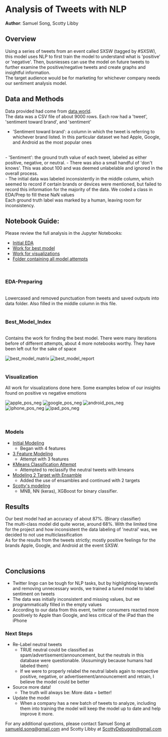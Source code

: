 # Analysis of Tweets with NLP

**Author**: Samuel Song, Scotty Libby
<br>


## Overview

Using a series of tweets from an event called SXSW (tagged by #SXSW), this model uses NLP to first train the model to understand what is 'positive' or 'negative'. Then, busniesses can use the model on future tweets to further examine the positive/negative tweets and create graphs and insightful information.
<br>
The target audience would be for marketing for whichever company needs our sentiment analysis model.



## Data and Methods
Data provided had come from [data.world](https://data.world/crowdflower/brands-and-product-emotions).
<br>
The data was a CSV file of about 9000 rows. Each row had a 'tweet', 'sentiment toward brand', and 'sentiment' 
<br>
- 'Sentiment toward brand': a column in which the tweet is referring to whichever brand listed. In this particular dataset we had Apple, Google, and Android as the most popular ones
<br>
- 'Sentiment': the ground truth value of each tweet, labeled as either positive, negative, or neutral.
    - There was also a small handful of 'don't knows'. This was about 100 and was deemed unlabelable and ignored in the overall process.
<br>
- The initial data was labeled inconsistently in the middle column, which seemed to record if certain brands or devices were mentioned, but failed to record this information for the majority of the data. We coded a class in EDA/Prep to fill these NaN values

<br>
Each ground truth label was marked by a human, leaving room for inconsistency.
<br>

## Notebook Guide:
Please review the full analysis in the Jupyter Notebooks: 
- [Initial EDA](./code/EDA-Preparing.ipynb)
- [Work for best model](./code/Best_Model_Index.ipynb)
- [Work for visualizations](./code/Visualization.ipynb)
- [Folder containing all model attempts](./code/models/)

<br>

### EDA-Preparing
<br>
Lowercased and removed punctuation from tweets and saved outputs into data folder. Also filled in the middle column in this file.
<br>
<br>

### Best_Model_Index
<br>
Contains the work for finding the best model. There were many iterations before of different attempts, about 4 more notebooks worthy. They have been left out for the sake of space
<br>

![best_model_matrix](./images/best_model_conf_mat.JPG)
![best_model_report](./images/best_model_classifi_report.JPG)
<br>
<br>

### Visualization
All work for visualizations done here. Some examples below of our insights found on positive vs negative emotions
<br>

![apple_pos_neg](./images/apple_pos_neg.jpg)
![google_pos_neg](./images/google_pos_neg.jpg)
![android_pos_neg](./images/android_pos_neg.jpg)
![iphone_pos_neg](./images/iphone_pos_neg.jpg)
![ipad_pos_neg](./images/ipad_pos_neg.jpg)
<br>
<br>
<br>

### Models
- [Initial Modeling](./code/models/1_Initial_Modeling_Notebook_Song.ipynb)
    - Began with 4 features
- [3 Feature Modeling](./code/models/3_Modeling_With_3_Targets.ipynb)
    - Attempt with 3 features
- [KMeans Classification Attempt](./code/models/2_Attemp_on_KMeans.ipynb)
    - Attempted to reclassify the neutral tweets with kmeans
- [Modeling 2 Target with Ensamble](./code/models/4_Modeling_2_Targets_With_Ensambling.ipynb)
    - Added the use of ensambles and continued with 2 targets
- [Scotty's modeling](./code/models/modeling_scotty.ipynb)
    - MNB, NN (keras), XGBoost for binary classifier.


## Results
Our best model had an accuracy of about 87%. (Binary classifier)
<br>
The multi-class model did quite worse, around 68%. With the limited time for the project and how inconsistent the data labeling of 'neutral' was, we decided to not use multiclassification
<br>
As for the results from the tweets strictly; mostly positive feelings for the brands Apple, Google, and Android at the event SXSW.


<br>



## Conclusions
- Twitter lingo can be tough for NLP tasks, but by highlighting keywords and removing unnecessary words, we trained a tuned model to label sentiment on tweets
- The data was initially inconsistent and missing values, but we programmatically filled in the empty values
- According to our data from this event, twitter consumers reacted more positively to Apple than Google, and less critical of the iPad than the iPhone



### Next Steps

- Re-Label neutral tweets
    - TRUE neutral could be classified as spam/advertisement/announcement, but the neutrals in this database were questionable. (Assumingly because humans had labeled them)
    - If we were to properly relabel the neutral labels again to respective positive, negative, or advertisement/announcement and retrain, I believe the model could be better
- Source more data!
    - The truth will always be: More data = better!
- Update the model
    - When a company has a new batch of tweets to analyze, including them into training the model will keep the model up to date and help improve it more.

For any additional questions, please contact Samuel Song at samueld.song@gmail.com and Scotty Libby at ScottyDebuggin@gmail.com
